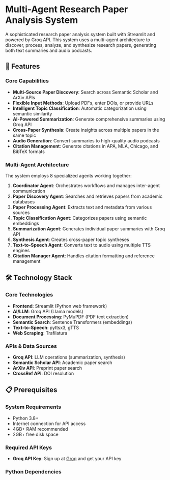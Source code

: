 # Multi-Agent Research Paper Analysis System

A sophisticated research paper analysis system built with Streamlit and powered by Groq API. This system uses a multi-agent architecture to discover, process, analyze, and synthesize research papers, generating both text summaries and audio podcasts.

## 🚀 Features

### Core Capabilities
- **Multi-Source Paper Discovery**: Search across Semantic Scholar and ArXiv APIs
- **Flexible Input Methods**: Upload PDFs, enter DOIs, or provide URLs
- **Intelligent Topic Classification**: Automatic categorization using semantic similarity
- **AI-Powered Summarization**: Generate comprehensive summaries using Groq API
- **Cross-Paper Synthesis**: Create insights across multiple papers in the same topic
- **Audio Generation**: Convert summaries to high-quality audio podcasts
- **Citation Management**: Generate citations in APA, MLA, Chicago, and BibTeX formats

### Multi-Agent Architecture
The system employs 8 specialized agents working together:

1. **Coordinator Agent**: Orchestrates workflows and manages inter-agent communication
2. **Paper Discovery Agent**: Searches and retrieves papers from academic databases
3. **Paper Processing Agent**: Extracts text and metadata from various sources
4. **Topic Classification Agent**: Categorizes papers using semantic embeddings
5. **Summarization Agent**: Generates individual paper summaries with Groq API
6. **Synthesis Agent**: Creates cross-paper topic syntheses
7. **Text-to-Speech Agent**: Converts text to audio using multiple TTS engines
8. **Citation Manager Agent**: Handles citation formatting and reference management

## 🛠️ Technology Stack

### Core Technologies
- **Frontend**: Streamlit (Python web framework)
- **AI/LLM**: Groq API (Llama models)
- **Document Processing**: PyMuPDF (PDF text extraction)
- **Semantic Search**: Sentence Transformers (embeddings)
- **Text-to-Speech**: pyttsx3, gTTS
- **Web Scraping**: Trafilatura

### APIs & Data Sources
- **Groq API**: LLM operations (summarization, synthesis)
- **Semantic Scholar API**: Academic paper search
- **ArXiv API**: Preprint paper search
- **CrossRef API**: DOI resolution

## 📋 Prerequisites

### System Requirements
- Python 3.8+
- Internet connection for API access
- 4GB+ RAM recommended
- 2GB+ free disk space

### Required API Keys
- **Groq API Key**: Sign up at [Groq](https://groq.com) and get your API key

### Python Dependencies
